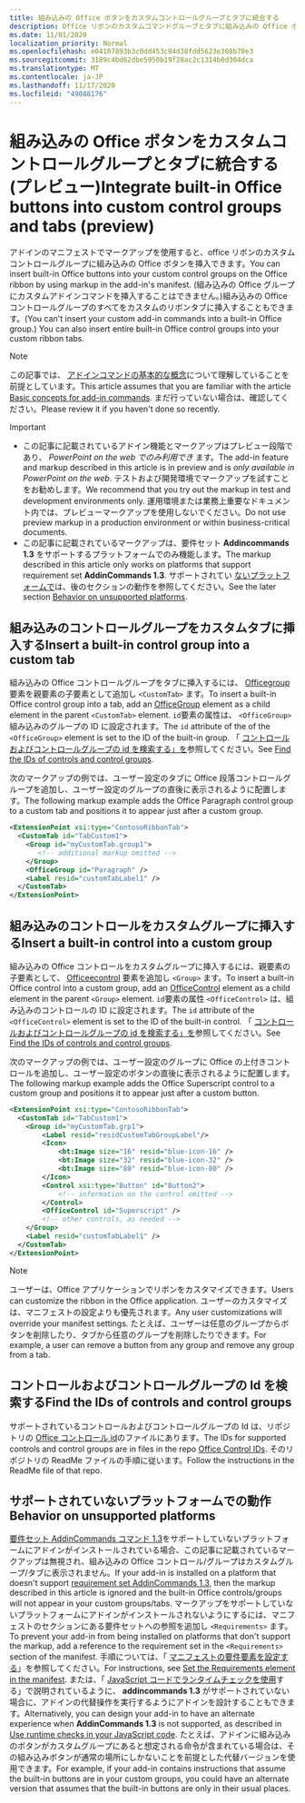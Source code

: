 ```yaml
---
title: 組み込みの Office ボタンをカスタムコントロールグループとタブに統合する
description: Office リボンのカスタムコマンドグループとタブに組み込みの Office ボタンを含める方法について説明します。
ms.date: 11/01/2020
localization_priority: Normal
ms.openlocfilehash: e04107893b3c0dd453c84d38fdd5623e308b70e3
ms.sourcegitcommit: 3189c4bd62dbe5950b19f28ac2c1314b6d304dca
ms.translationtype: MT
ms.contentlocale: ja-JP
ms.lasthandoff: 11/17/2020
ms.locfileid: "49088176"
---
```

# <a name="integrate-built-in-office-buttons-into-custom-control-groups-and-tabs-preview"></a><span data-ttu-id="b255d-103">組み込みの Office ボタンをカスタムコントロールグループとタブに統合する (プレビュー)</span><span class="sxs-lookup"><span data-stu-id="b255d-103">Integrate built-in Office buttons into custom control groups and tabs (preview)</span></span>

<span data-ttu-id="b255d-104">アドインのマニフェストでマークアップを使用すると、office リボンのカスタムコントロールグループに組み込みの Office ボタンを挿入できます。</span><span class="sxs-lookup"><span data-stu-id="b255d-104">You can insert built-in Office buttons into your custom control groups on the Office ribbon by using markup in the add-in's manifest.</span></span> <span data-ttu-id="b255d-105">(組み込みの Office グループにカスタムアドインコマンドを挿入することはできません。)組み込みの Office コントロールグループのすべてをカスタムのリボンタブに挿入することもできます。</span><span class="sxs-lookup"><span data-stu-id="b255d-105">(You can't insert your custom add-in commands into a built-in Office group.) You can also insert entire built-in Office control groups into your custom ribbon tabs.</span></span>

> [!NOTE]
> <span data-ttu-id="b255d-106">この記事では、 [アドインコマンドの基本的な概念](add-in-commands.md)について理解していることを前提としています。</span><span class="sxs-lookup"><span data-stu-id="b255d-106">This article assumes that you are familiar with the article [Basic concepts for add-in commands](add-in-commands.md).</span></span> <span data-ttu-id="b255d-107">まだ行っていない場合は、確認してください。</span><span class="sxs-lookup"><span data-stu-id="b255d-107">Please review it if you haven't done so recently.</span></span>

> [!IMPORTANT]
>
> - <span data-ttu-id="b255d-108">この記事に記載されているアドイン機能とマークアップはプレビュー段階であり、 *PowerPoint on the web でのみ利用でき* ます。</span><span class="sxs-lookup"><span data-stu-id="b255d-108">The add-in feature and markup described in this article is in preview and is *only available in PowerPoint on the web*.</span></span> <span data-ttu-id="b255d-109">テストおよび開発環境でマークアップを試すことをお勧めします。</span><span class="sxs-lookup"><span data-stu-id="b255d-109">We recommend that you try out the markup in test and development environments only.</span></span> <span data-ttu-id="b255d-110">運用環境または業務上重要なドキュメント内では、プレビューマークアップを使用しないでください。</span><span class="sxs-lookup"><span data-stu-id="b255d-110">Do not use preview markup in a production environment or within business-critical documents.</span></span>
> - <span data-ttu-id="b255d-111">この記事に記載されているマークアップは、要件セット **Addincommands 1.3** をサポートするプラットフォームでのみ機能します。</span><span class="sxs-lookup"><span data-stu-id="b255d-111">The markup described in this article only works on platforms that support requirement set **AddinCommands 1.3**.</span></span> <span data-ttu-id="b255d-112">サポートされてい [ないプラットフォームで](#behavior-on-unsupported-platforms)は、後のセクションの動作を参照してください。</span><span class="sxs-lookup"><span data-stu-id="b255d-112">See the later section [Behavior on unsupported platforms](#behavior-on-unsupported-platforms).</span></span>

## <a name="insert-a-built-in-control-group-into-a-custom-tab"></a><span data-ttu-id="b255d-113">組み込みのコントロールグループをカスタムタブに挿入する</span><span class="sxs-lookup"><span data-stu-id="b255d-113">Insert a built-in control group into a custom tab</span></span>

<span data-ttu-id="b255d-114">組み込みの Office コントロールグループをタブに挿入するには、 [Officegroup](../reference/manifest/customtab.md#officegroup) 要素を親要素の子要素として追加し `<CustomTab>` ます。</span><span class="sxs-lookup"><span data-stu-id="b255d-114">To insert a built-in Office control group into a tab, add an [OfficeGroup](../reference/manifest/customtab.md#officegroup) element as a child element in the parent `<CustomTab>` element.</span></span> <span data-ttu-id="b255d-115">`id`要素の属性は、 `<OfficeGroup>` 組み込みのグループの ID に設定されます。</span><span class="sxs-lookup"><span data-stu-id="b255d-115">The `id` attribute of the of the `<OfficeGroup>` element is set to the ID of the built-in group.</span></span> <span data-ttu-id="b255d-116">「 [コントロールおよびコントロールグループの id を検索する」を](#find-the-ids-of-controls-and-control-groups)参照してください。</span><span class="sxs-lookup"><span data-stu-id="b255d-116">See [Find the IDs of controls and control groups](#find-the-ids-of-controls-and-control-groups).</span></span>

<span data-ttu-id="b255d-117">次のマークアップの例では、ユーザー設定のタブに Office 段落コントロールグループを追加し、ユーザー設定のグループの直後に表示されるように配置します。</span><span class="sxs-lookup"><span data-stu-id="b255d-117">The following markup example adds the Office Paragraph control group to a custom tab and positions it to appear just after a custom group.</span></span>

```xml
<ExtensionPoint xsi:type="ContosoRibbonTab">
  <CustomTab id="TabCustom1">
    <Group id="myCustomTab.group1">
       <!-- additional markup omitted -->
    </Group>
    <OfficeGroup id="Paragraph" />
    <Label resid="customTabLabel1" />
  </CustomTab>
</ExtensionPoint>
```

## <a name="insert-a-built-in-control-into-a-custom-group"></a><span data-ttu-id="b255d-118">組み込みのコントロールをカスタムグループに挿入する</span><span class="sxs-lookup"><span data-stu-id="b255d-118">Insert a built-in control into a custom group</span></span>

<span data-ttu-id="b255d-119">組み込みの Office コントロールをカスタムグループに挿入するには、親要素の子要素として、 [Officeecontrol](../reference/manifest/group.md#officecontrol) 要素を追加し `<Group>` ます。</span><span class="sxs-lookup"><span data-stu-id="b255d-119">To insert a built-in Office control into a custom group, add an [OfficeControl](../reference/manifest/group.md#officecontrol) element as a child element in the parent `<Group>` element.</span></span> <span data-ttu-id="b255d-120">`id`要素の属性 `<OfficeControl>` は、組み込みのコントロールの ID に設定されます。</span><span class="sxs-lookup"><span data-stu-id="b255d-120">The `id` attribute of the `<OfficeControl>` element is set to the ID of the built-in control.</span></span> <span data-ttu-id="b255d-121">「 [コントロールおよびコントロールグループの id を検索する」を](#find-the-ids-of-controls-and-control-groups)参照してください。</span><span class="sxs-lookup"><span data-stu-id="b255d-121">See [Find the IDs of controls and control groups](#find-the-ids-of-controls-and-control-groups).</span></span>

<span data-ttu-id="b255d-122">次のマークアップの例では、ユーザー設定のグループに Office の上付きコントロールを追加し、ユーザー設定のボタンの直後に表示されるように配置します。</span><span class="sxs-lookup"><span data-stu-id="b255d-122">The following markup example adds the Office Superscript control to a custom group and positions it to appear just after a custom button.</span></span>

```xml
<ExtensionPoint xsi:type="ContosoRibbonTab">
  <CustomTab id="TabCustom1">
    <Group id="myCustomTab.grp1">
        <Label resid="residCustomTabGroupLabel"/>
        <Icon>
            <bt:Image size="16" resid="blue-icon-16" />
            <bt:Image size="32" resid="blue-icon-32" />
            <bt:Image size="80" resid="blue-icon-80" />
        </Icon>
        <Control xsi:type="Button" id="Button2">
            <!-- information on the control omitted -->
        </Control>
        <OfficeControl id="Superscript" />
        <!-- other controls, as needed -->
    </Group>
    <Label resid="customTabLabel1" />
  </CustomTab>
</ExtensionPoint>
```

> [!NOTE]
> <span data-ttu-id="b255d-123">ユーザーは、Office アプリケーションでリボンをカスタマイズできます。</span><span class="sxs-lookup"><span data-stu-id="b255d-123">Users can customize the ribbon in the Office application.</span></span> <span data-ttu-id="b255d-124">ユーザーのカスタマイズは、マニフェストの設定よりも優先されます。</span><span class="sxs-lookup"><span data-stu-id="b255d-124">Any user customizations will override your manifest settings.</span></span> <span data-ttu-id="b255d-125">たとえば、ユーザーは任意のグループからボタンを削除したり、タブから任意のグループを削除したりできます。</span><span class="sxs-lookup"><span data-stu-id="b255d-125">For example, a user can remove a button from any group and remove any group from a tab.</span></span>

## <a name="find-the-ids-of-controls-and-control-groups"></a><span data-ttu-id="b255d-126">コントロールおよびコントロールグループの Id を検索する</span><span class="sxs-lookup"><span data-stu-id="b255d-126">Find the IDs of controls and control groups</span></span>

<span data-ttu-id="b255d-127">サポートされているコントロールおよびコントロールグループの Id は、リポジトリの [Office コントロール id](https://github.com/OfficeDev/office-control-ids)のファイルにあります。</span><span class="sxs-lookup"><span data-stu-id="b255d-127">The IDs for supported controls and control groups are in files in the repo [Office Control IDs](https://github.com/OfficeDev/office-control-ids).</span></span> <span data-ttu-id="b255d-128">そのリポジトリの ReadMe ファイルの手順に従います。</span><span class="sxs-lookup"><span data-stu-id="b255d-128">Follow the instructions in the ReadMe file of that repo.</span></span>

## <a name="behavior-on-unsupported-platforms"></a><span data-ttu-id="b255d-129">サポートされていないプラットフォームでの動作</span><span class="sxs-lookup"><span data-stu-id="b255d-129">Behavior on unsupported platforms</span></span>

<span data-ttu-id="b255d-130">[要件セット AddinCommands コマンド 1.3](../reference/requirement-sets/add-in-commands-requirement-sets.md)をサポートしていないプラットフォームにアドインがインストールされている場合、この記事に記載されているマークアップは無視され、組み込みの Office コントロール/グループはカスタムグループ/タブに表示されません。</span><span class="sxs-lookup"><span data-stu-id="b255d-130">If your add-in is installed on a platform that doesn't support [requirement set AddinCommands 1.3](../reference/requirement-sets/add-in-commands-requirement-sets.md), then the markup described in this article is ignored and the built-in Office controls/groups will not appear in your custom groups/tabs.</span></span> <span data-ttu-id="b255d-131">マークアップをサポートしていないプラットフォームにアドインがインストールされないようにするには、マニフェストのセクションにある要件セットへの参照を追加し `<Requirements>` ます。</span><span class="sxs-lookup"><span data-stu-id="b255d-131">To prevent your add-in from being installed on platforms that don't support the markup, add a reference to the requirement set in the `<Requirements>` section of the manifest.</span></span> <span data-ttu-id="b255d-132">手順については、「 [マニフェストの要件要素を設定する](../develop/specify-office-hosts-and-api-requirements.md#set-the-requirements-element-in-the-manifest)」を参照してください。</span><span class="sxs-lookup"><span data-stu-id="b255d-132">For instructions, see [Set the Requirements element in the manifest](../develop/specify-office-hosts-and-api-requirements.md#set-the-requirements-element-in-the-manifest).</span></span> <span data-ttu-id="b255d-133">または、「 [JavaScript コードでランタイムチェックを使用](../develop/specify-office-hosts-and-api-requirements.md#use-runtime-checks-in-your-javascript-code)する」で説明されているように、 **addincommands 1.3** がサポートされていない場合に、アドインの代替操作を実行するようにアドインを設計することもできます。</span><span class="sxs-lookup"><span data-stu-id="b255d-133">Alternatively, you can design your add-in to have an alternate experience when **AddinCommands 1.3** is not supported, as described in [Use runtime checks in your JavaScript code](../develop/specify-office-hosts-and-api-requirements.md#use-runtime-checks-in-your-javascript-code).</span></span> <span data-ttu-id="b255d-134">たとえば、アドインに組み込みのボタンがカスタムグループにあると想定される命令が含まれている場合は、その組み込みボタンが通常の場所にしかないことを前提とした代替バージョンを使用できます。</span><span class="sxs-lookup"><span data-stu-id="b255d-134">For example, if your add-in contains instructions that assume the built-in buttons are in your custom groups, you could have an alternate version that assumes that the built-in buttons are only in their usual places.</span></span>
